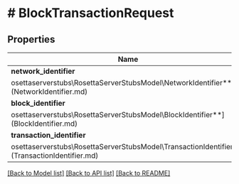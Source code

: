 # # BlockTransactionRequest

## Properties

Name | Type | Description | Notes
------------ | ------------- | ------------- | -------------
**network_identifier** | [**\melmccannosettaserverstubs\RosettaServerStubsModel\NetworkIdentifier**](NetworkIdentifier.md) |  | 
**block_identifier** | [**\melmccannosettaserverstubs\RosettaServerStubsModel\BlockIdentifier**](BlockIdentifier.md) |  | 
**transaction_identifier** | [**\melmccannosettaserverstubs\RosettaServerStubsModel\TransactionIdentifier**](TransactionIdentifier.md) |  | 

[[Back to Model list]](../../README.md#documentation-for-models) [[Back to API list]](../../README.md#documentation-for-api-endpoints) [[Back to README]](../../README.md)


